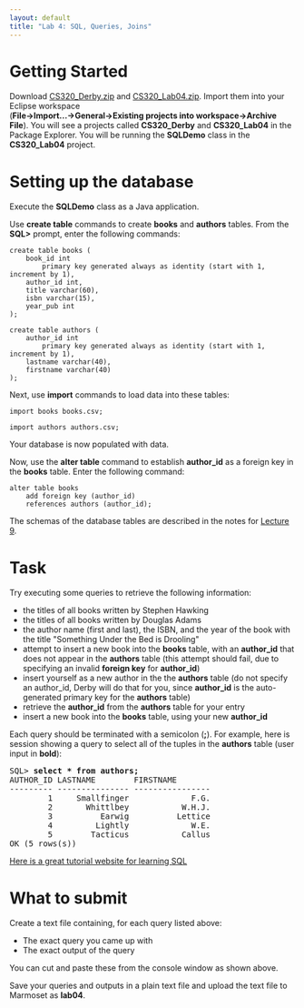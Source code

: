 ```yaml
---
layout: default
title: "Lab 4: SQL, Queries, Joins"
---
```


Getting Started
===============

Download [CS320\_Derby.zip](../resources/CS320_Derby.zip) and [CS320\_Lab04.zip](CS320_Lab04.zip). Import them into your Eclipse workspace<br> (**File-\>Import...-\>General-\>Existing projects into workspace-\>Archive File**). You will see a projects called **CS320\_Derby** and **CS320\_Lab04** in the Package Explorer.  You will be running the **SQLDemo** class in the **CS320_Lab04** project.

Setting up the database
=======================

Execute the **SQLDemo** class as a Java application.

Use **create table** commands to create **books** and **authors** tables. From the **SQL\>** prompt, enter the following commands:

    create table books (
        book_id int
            primary key generated always as identity (start with 1, increment by 1),
        author_id int,
        title varchar(60),
        isbn varchar(15),
        year_pub int
    );

    create table authors (
        author_id int
            primary key generated always as identity (start with 1, increment by 1),
        lastname varchar(40),
        firstname varchar(40)
    );

Next, use **import** commands to load data into these tables:

    import books books.csv;

    import authors authors.csv;

Your database is now populated with data.

Now, use the **alter table** command to establish **author_id** as a foreign key in the **books** table.  Enter the following command:

    alter table books
        add foreign key (author_id)
        references authors (author_id);
    
The schemas of the database tables are described in the notes for [Lecture 9](../lectures/lecture09.html).

Task
====

Try executing some queries to retrieve the following information:

-   the titles of all books written by Stephen Hawking
-   the titles of all books written by Douglas Adams
-   the author name (first and last), the ISBN, and the year of the book with the title "Something Under the Bed is Drooling"
-   attempt to insert a new book into the **books** table, with an **author_id** that does not appear in the **authors** table (this attempt should fail, due to specifying an invalid **foreign key** for **author_id**)
-   insert yourself as a new author in the the **authors** table (do not specify an author_id, Derby will do that for you, since **author_id** is the auto-generated primary key for the **authors** table)
-   retrieve the **author_id** from the **authors** table for your entry
-   insert a new book into the **books** table, using your new **author_id**

Each query should be terminated with a semicolon (**;**). For example, here is session showing a query to select all of the tuples in the **authors** table (user input in **bold**):

<pre>
SQL> <b>select * from authors;</b>
AUTHOR_ID LASTNAME        FIRSTNAME
--------- --------------- ----------------
        1     Smallfinger             F.G.
        2       Whittlbey           W.H.J.
        3          Earwig          Lettice
        4         Lightly             W.E.
        5        Tacticus           Callus
OK (5 rows(s))
</pre>

[Here is a great tutorial website for learning SQL](http://www.w3schools.com/sql/default.asp)

# What to submit

Create a text file containing, for each query listed above:

* The exact query you came up with
* The exact output of the query

You can cut and paste these from the console window as shown above.

Save your queries and outputs in a plain text file and upload the text file to Marmoset as **lab04**.
